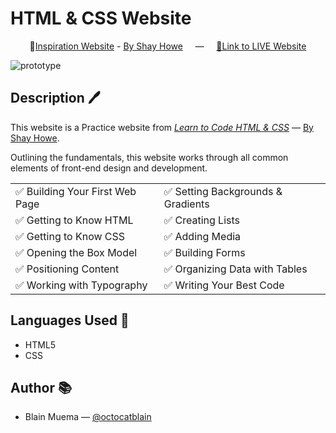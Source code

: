 # HTML & CSS Website

<div align="center">

:bookmark:[Inspiration Website](https://learn.shayhowe.com/practice/adding-media/index.html) - [By Shay Howe](https://learn.shayhowe.com)
&nbsp;&nbsp;&nbsp;&nbsp;&mdash;&nbsp;&nbsp;&nbsp;&nbsp;
[🔗Link to LIVE Website](https://styles-conference-five.vercel.app/)

</div>

![prototype](https://learn.shayhowe.com/assets/images/courses/html-css/adding-media/practice-1a.png)

## Description :pen:

This website is a Practice website from [_Learn to Code HTML & CSS_](https://learn.shayhowe.com) &mdash; [By Shay Howe](https://learn.shayhowe.com).

Outlining the fundamentals, this website works through all common elements of front-end design and development.

|                                 |                                    |
| ------------------------------- | ---------------------------------- |
| ✅ Building Your First Web Page | ✅ Setting Backgrounds & Gradients |
| ✅ Getting to Know HTML         | ✅ Creating Lists                  |
| ✅ Getting to Know CSS          | ✅ Adding Media                    |
| ✅ Opening the Box Model        | ✅ Building Forms                  |
| ✅ Positioning Content          | ✅ Organizing Data with Tables     |
| ✅ Working with Typography      | ✅ Writing Your Best Code          |

## Languages Used :pencil:

- HTML5
- CSS

## Author :books:

- Blain Muema &mdash; [@octocatblain](https://github.com/octocatblain)
